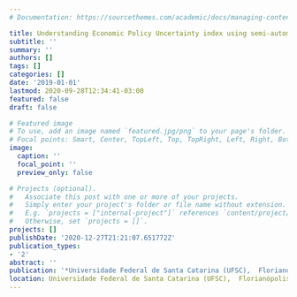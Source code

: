 ```yaml
---
# Documentation: https://sourcethemes.com/academic/docs/managing-content/

title: Understanding Economic Policy Uncertainty index using semi-automatic news classification
subtitle: ''
summary: ''
authors: []
tags: []
categories: []
date: '2019-01-01'
lastmod: 2020-09-28T12:34:41-03:00
featured: false
draft: false

# Featured image
# To use, add an image named `featured.jpg/png` to your page's folder.
# Focal points: Smart, Center, TopLeft, Top, TopRight, Left, Right, BottomLeft, Bottom, BottomRight.
image:
  caption: ''
  focal_point: ''
  preview_only: false

# Projects (optional).
#   Associate this post with one or more of your projects.
#   Simply enter your project's folder or file name without extension.
#   E.g. `projects = ["internal-project"]` references `content/project/deep-learning/index.md`.
#   Otherwise, set `projects = []`.
projects: []
publishDate: '2020-12-27T21:21:07.651772Z'
publication_types:
- '2'
abstract: ''
publication: '*Universidade Federal de Santa Catarina (UFSC),  Florianópolis, Brazil*'
location: Universidade Federal de Santa Catarina (UFSC),  Florianópolis, Brazil
---
```

